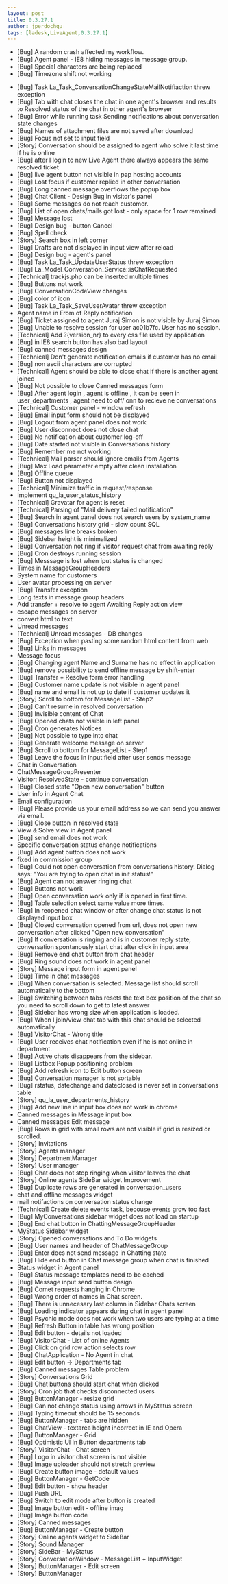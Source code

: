 ```yaml
---
layout: post
title: 0.3.27.1
author: jperdochqu
tags: [ladesk,LiveAgent,0.3.27.1]
---
```


- [Bug] A random crash affected my workflow.
- [Bug] Agent panel - IE8 hiding messages in message group.
- [Bug] Special characters are being replaced
- [Bug] Timezone shift not working

<!--more-->

- [Bug] Task La_Task_ConversationChangeStateMailNotifiaction threw exception
- [Bug] Tab with chat closes the chat in one agent's browser and results to Resolved status of the chat in other agent's browser
- [Bug] Error while running task Sending notifications about conversation state changes
- [Bug] Names of attachment files are not saved after download
- [Bug] Focus not set to input field
- [Story] Conversation should be assigned to agent who solve it last time if he is online
- [Bug] after I login to new Live Agent there always appears the same resolved ticket
- [Bug] live agent button not visible in pap hosting accounts
- [Bug] Lost focus if customer replied in other conversation
- [Bug] Long canned message overflows the popup box
- [Bug] Chat Client - Design Bug in visitor's panel
- [Bug] Some messages do not reach customer.
- [Bug] List of open chats/mails got lost - only space for 1 row remained
- [Bug] Message lost
- [Bug] Design bug - button Cancel
- [Bug] Spell check
- [Story] Search box in left corner
- [Bug] Drafts are not displayed in input view after reload
- [Bug] Design bug - agent's panel
- [Bug] Task La_Task_UpdateUserStatus threw exception
- [Bug] La_Model_Conversation_Service::isChatRequested
- [Technical] trackjs.php can be inserted multiple times
- [Bug] Buttons not work
- [Bug] ConversationCodeView changes
- [Bug] color of icon
- [Bug] Task La_Task_SaveUserAvatar threw exception
- Agent name in From of Reply notification
- [Bug] Ticket assigned to agent Juraj Simon is not visible by Juraj Simon
- [Bug] Unable to resolve session for user ac01b7fc. User has no session.
- [Technical] Add ?{version_nr} to every css file used by application
- [Bug] in IE8 search button has also bad layout
- [Bug] canned messages design
- [Technical] Don't generate notification emails if customer has no email
- [Bug] non ascii characters are corrupted
- [Technical] Agent should be able to close chat if there is another agent joined
- [Bug] Not possible to close Canned messages form
- [Bug] After agent login , agent is offline , it can be seen in user_departments , agent need to off/ onn to recieve ne conversations
- [Technical] Customer panel - window refresh
- [Bug] Email input form should not be displayed
- [Bug] Logout from agent panel does not work
- [Bug] User disconnect does not close chat
- [Bug] No notification about customer log-off
- [Bug] Date started not visible in Conversations history
- [Bug] Remember me not working
- [Technical] Mail parser should ignore emails from Agents
- [Bug] Max Load parameter empty after clean installation
- [Bug] Offline queue
- [Bug] Button not displayed
- [Technical] Minimize traffic in request/response
- Implement qu_la_user_status_history
- [Technical] Gravatar for agent is reset
- [Technical] Parsing of &quot;Mail delivery failed notification&quot;
- [Bug] Search in agent panel does not search users by system_name
- [Bug] Conversations history grid - slow count SQL
- [Bug] messages line breaks broken
- [Bug] Sidebar height is minimalized
- [Bug] Conversation not ring if visitor request chat from awaiting reply
- [Bug] Cron destroys running session
- [Bug] Messsage is lost when iput status is changed
- Times in MessageGroupHeaders
- System name for customers
- User avatar processing on server
- [Bug] Transfer exception
- Long texts in message group headers
- Add transfer + resolve to agent Awaiting Reply action view
- escape messages on server
- convert html to text
- Unread messages
- [Technical] Unread messages - DB changes
- [Bug] Exception when pasting some random html content from web
- [Bug] Links in messages
- Message focus
- [Bug] Changing agent Name and Surname has no effect in application
- [Bug] remove possibility to send offline message by shift-enter
- [Bug] Transfer + Resolve form error handling
- [Bug] Customer name update is not visible in agent panel
- [Bug] name and email is not up to date if customer updates it
- [Story] Scroll to bottom for MessageList - Step2
- [Bug] Can't resume in resolved conversation
- [Bug] Invisible content of Chat
- [Bug] Opened chats not visible in left panel
- [Bug] Cron generates Notices
- [Bug] Not possible to type into chat
- [Bug] Generate welcome message on server
- [Bug] Scroll to bottom for MessageList - Step1
- [Bug] Leave the focus in input field after user sends message
- Chat in Conversation
- ChatMessageGroupPresenter
- Visitor: ResolvedState - continue conversation
- [Bug] Closed state &quot;Open new conversation&quot; button
- User info in Agent Chat
- Email configuration
- [Bug] Please provide us your email address so we can send you answer via email.
- [Bug] Close button in resolved state
- View &amp; Solve view in Agent panel
- [Bug] send email does not work
- Specific conversation status change notifications
- [Bug] Add agent button does not work
- fixed in commission group
- [Bug] Could not open conversation from conversations history. Dialog says: &quot;You are trying to open chat in init status!&quot;
- [Bug] Agent can not answer ringing chat
- [Bug] Buttons not work
- [Bug] Open conversation work only if is opened in first time.
- [Bug] Table selection select same value more times.
- [Bug] In reopened chat window or after change chat status is not displayed input box
- [Bug] Closed conversation opened from url, does not open new conversation after clicked &quot;Open new conversation&quot;
- [Bug] If conversation is ringing and is in customer reply state, conversation spontanously start chat after click in input area
- [Bug] Remove end chat button from chat header
- [Bug] Ring sound does not work in agent panel
- [Story] Message input form in agent panel
- [Bug] Time in chat messages
- [Bug] When conversation is selected. Message list should scroll automatically to the bottom
- [Bug] Switching between tabs resets the text box position of the chat so you need to scroll down to get to latest answer
- [Bug] Sidebar has wrong size when application is loaded.
- [Bug] When I join/view chat tab with this chat should be selected automatically
- [Bug] VisitorChat - Wrong title
- [Bug] User receives chat notification even if he is not online in department.
- [Bug] Active chats disappears from the sidebar.
- [Bug] Listbox Popup positioning problem
- [Bug] Add refresh icon to Edit button screen
- [Bug] Conversation manager is not sortable
- [Bug] rstatus, datechange and dateclosed is never set in conversations table
- [Story] qu_la_user_departments_history
- [Bug] Add new line in input box does not work in chrome
- Canned messages in Message input box
- Canned messages Edit message
- [Bug] Rows in grid with small rows are not visible if grid is resized or scrolled.
- [Story] Invitations
- [Story] Agents manager
- [Story] DepartmentManager
- [Story] User manager
- [Bug] Chat does not stop ringing when visitor leaves the chat
- [Story] Online agents SideBar widget Improvement
- [Bug] Duplicate rows are generated in conversation_users
- chat and offline messages widget
- mail notifactions on conversation status change
- [Technical] Create delete events task, becouse events grow too fast
- [Bug] MyConversations sidebar widget does not load on startup
- [Bug] End chat button in ChattingMessageGroupHeader
- MyStatus Sidebar widget
- [Story] Opened conversations and To Do widgets
- [Bug] User names and header of ChatMessageGroup
- [Bug] Enter does not send message in Chatting state
- [Bug] Hide end button in Chat message group when chat is finished
- Status widget in Agent panel
- [Bug] Status message templates need to be cached
- [Bug] Message input send button design
- [Bug] Comet requests hanging in Chrome
- [Bug] Wrong order of names in Chat screen.
- [Bug] There is unnecesary last column in Sidebar Chats screen
- [Bug] Loading indicator appears during chat in agent panel
- [Bug] Psychic mode does not work when two users are typing at a time
- [Bug] Refresh Button in table has wrong position
- [Bug] Edit button - details not loaded
- [Bug] VisitorChat - List of online Agents
- [Bug] Click on grid row action selects row
- [Bug] ChatApplication - No Agent in chat
- [Bug] Edit button -&gt; Departments tab
- [Bug] Canned messages Table problem
- [Story] Conversations Grid
- [Bug] Chat buttons should start chat when clicked
- [Story] Cron job that checks disconnected users
- [Bug] ButtonManager - resize grid
- [Bug] Can not change status using arrows in MyStatus screen
- [Bug] Typing timeout should be 15 seconds
- [Bug] ButtonManager - tabs are hidden
- [Bug] ChatView - textarea height incorrect in IE and Opera
- [Bug] ButtonManager - Grid
- [Bug] Optimistic UI in Button departments tab
- [Story] VisitorChat - Chat screen
- [Bug] Logo in visitor chat screen is not visible
- [Bug] Image uploader should not stretch preview
- [Bug] Create button image - default values
- [Bug] ButtonManager - GetCode
- [Bug] Edit button - show header
- [Bug] Push URL
- [Bug] Switch to edit mode after button is created
- [Bug] Image button edit - offline imag
- [Bug] Image button code
- [Story] Canned messages
- [Bug] ButtonManager - Create button
- [Story] Online agents widget to SideBar
- [Story] Sound Manager
- [Story] SideBar - MyStatus
- [Story] ConversationWindow - MessageList + InputWidget
- [Story] ButtonManager - Edit screen
- [Story] ButtonManager

